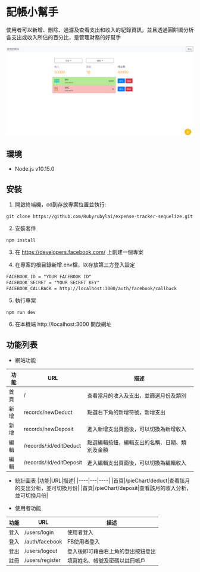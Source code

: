 # 記帳小幫手
使用者可以新增、刪除、過濾及查看支出和收入的紀錄資訊，並且透過圓餅圖分析各支出或收入所佔的百分比，是管理財務的好幫手

![image](https://github.com/Rubyrubylai/expense-tracker-sequelize/blob/master/expense-tracker.PNG)

## 環境
+ Node.js v10.15.0

## 安裝
1. 開啟終端機，cd到存放專案位置並執行:
```
git clone https://github.com/Rubyrubylai/expense-tracker-sequelize.git
```

2. 安裝套件
```
npm install
```

3. 在 https://developers.facebook.com/ 上創建一個專案

4. 在專案的根目錄新增.env檔，以存放第三方登入設定
```
FACEBOOK_ID = "YOUR FACEBOOK ID"
FACEBOOK_SECRET = "YOUR SECRET KEY"
FACEBOOK_CALLBACK = http://localhost:3000/auth/facebook/callback
```

5. 執行專案
```
npm run dev
```

6. 在本機端 http://localhost:3000 開啟網址

## 功能列表
+ 網站功能

|功能|URL|描述|
|----|---|----|
|首頁|/|查看當月的收入及支出，並篩選月份及類別|
|新增|records/newDeduct|點選右下角的新增符號，新增支出|
|新增|records/newDeposit|進入新增支出頁面後，可以切換為新增收入|
|編輯|/records/:id/editDeduct|點選編輯按鈕，編輯支出的名稱、日期、類別及金額|
|編輯|/records/:id/editDeposit|進入編輯支出頁面後，可以切換為編輯收入|

+ 統計圖表
|功能|URL|描述|
|----|---|----|
|首頁|/pieChart/deduct|查看該月的支出分析，並可切換月份|
|首頁|/pieChart/deposit|查看該月的收入分析，並可切換月份|

+ 使用者功能

|功能|URL|描述|
|----|---|----|
|登入|/users/login|使用者登入|
|登入|/auth/facebook|FB使用者登入|
|登出|/users/logout|登入後即可藉由右上角的登出按鈕登出|
|註冊|/users/register|填寫姓名、帳號及密碼以註冊帳戶|